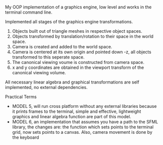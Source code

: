 My OOP implementation of a graphics engine, low level and works in the terminal command line.

Implemented all stages of the graphics engine transformations.

1. Objects built out of triangle meshes in respective object spaces.
2. Objects transformed by translation/rotation to their space in the world space.
3. Camera is created and added to the world space.
4. Camera is centered at its own origin and pointed down -z, all objects transformed to this seperate space.
5. The canonical viewing voume is constructed from camera space.
6. x and y coordinates are obtained in the viewport transform of the canonical viewing volume.

All necessary linear algebra and graphical transformations are self implemented, no external dependencies.

Practical Terms
* MODEL 5, will run cross platform without any external libraries because it prints frames to the terminal, simple and effective, lightweight graphics and linear algebra function are part of this model.
* MODEL 6, an implementation that assumes you have a path to the SFML library, the changes are: the function which sets points to the terminal grid, now sets points to a canvas. Also, camera movement is done by the keyboard